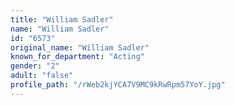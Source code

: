 ```yaml
---
title: "William Sadler"
name: "William Sadler"
id: "6573"
original_name: "William Sadler"
known_for_department: "Acting"
gender: "2"
adult: "false"
profile_path: "/rWeb2kjYCA7V9MC9kRwRpm57YoY.jpg"
---
```

